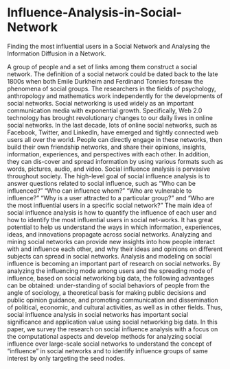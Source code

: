 # Influence-Analysis-in-Social-Network
Finding the most influential users in a Social Network and Analysing the Information Diffusion in a Network.

A group of people and a set of links among them construct a social network. The definition of
a social network could be dated back to the late 1800s when both Emile Durkheim and
Ferdinand Tonnies foresaw the phenomena of social groups. The researchers in the fields of
psychology, anthropology and mathematics work independently for the developments of
social networks. Social networking is used widely as an important communication media with
exponential growth. Specifically, Web 2.0 technology has brought revolutionary changes to
our daily lives in online social networks. In the last decade, lots of online social networks,
such as Facebook, Twitter, and LinkedIn, have emerged and tightly connected web users all
over the world. People can directly engage in these networks, then build their own friendship
networks, and share their opinions, insights, information, experiences, and perspectives with
each other. In addition, they can dis-cover and spread information by using various formats
such as words, pictures, audio, and video.
Social influence analysis is pervasive throughout society. The high-level goal of social
influence analysis is to answer questions related to social influence, such as “Who can be
influenced?” “Who can influence whom?” “Who are vulnerable to influence?” “Why is a user
attracted to a particular group?” and “Who are the most influential users in a specific social
network?” The main idea of social influence analysis is how to quantify the influence of each
user and how to identify the most influential users in social net-works. It has great potential to
help us understand the ways in which information, experiences, ideas, and innovations
propagate across social networks. Analyzing and mining social networks can provide new
insights into how people interact with and influence each other, and why their ideas and
opinions on different subjects can spread in social networks.
Analysis and modeling on social influence is becoming an important part of research on
social networks. By analyzing the influencing mode among users and the spreading mode of
influence, based on social networking big data, the following advantages can be obtained:
under-standing of social behaviors of people from the angle of sociology, a theoretical basis
for making public decisions and public opinion guidance, and promoting communication and
dissemination of political, economic, and cultural activities, as well as in other fields. Thus,
social influence analysis in social networks has important social significance and application
value using social networking big data.
In this paper, we survey the research on social influence analysis with a focus on the
computational aspects and develop methods for analyzing social influence over large-scale
social networks to understand the concept of “influence” in social networks and to identify
influence groups of same interest by only targeting the seed nodes.
